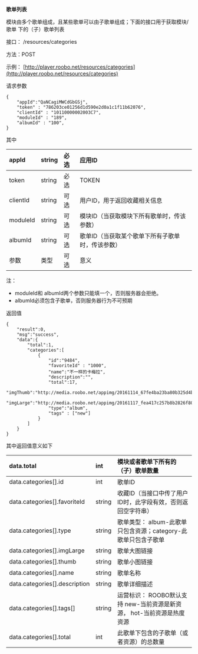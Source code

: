 **歌单列表**

模块由多个歌单组成，且某些歌单可以由子歌单组成；下面的接口用于获取模块/歌单 下的（子）歌单列表

接口： /resources/categories

方法：POST

示例： [http://player.roobo.net/resources/categories](http://player.roobo.net/resources/categories)

请求参数

```
{
    "appId":"QaNCagiMWCdGbGSj",
    "token" : "786203ce01256d1d590e2d0a1c1f11b62076",
    "clientId" : "10110000002003C7",
    "moduleId" : "189",
    "albumId" : "100",
}
```

其中

| appId | string | 必选 | 应用ID |
| :--- | :--- | :--- | :--- |
| token | string | 必选 | TOKEN |
| clientId | string | 可选 | 用户ID，用于返回收藏相关信息 |
| moduleId | string | 可选 | 模块ID（当获取模块下所有歌单时，传该参数） |
| albumId | string | 可选 | 歌单ID（当获取某个歌单下所有子歌单时，传该参数） |
| 参数 | 类型 | 可选 | 意义 |

注：

* moduleId和
  albumId两个参数只能填一个，否则服务器会拒绝。
* albumId必须包含子歌单，否则服务器行为不可预期

返回值

```
{
    "result":0,
    "msg":"success",
    "data":{
        "total":1,
        "categories":[
            {
                "id":"9484",
                "favoriteId" : "1000",
                "name":"不一样的卡梅拉",
                "description":"",
                "total":17,
                "imgThumb":"http://media.roobo.net/appimg/20161114_67fe4ba23ba80b325d4b388838d31853.png",
                "imgLarge":"http://media.roobo.net/appimg/20161117_fea417c257b8b2826f801d41a3a48931.jpg",
                "type":"album",
                "tags" : ["new"]
            }
        ]
    }
}
```

其中返回值意义如下

| data.total | int | 模块或者歌单下所有的（子）歌单数量 |
| :--- | :--- | :--- |
| data.categories\[\].id | int | 歌单ID |
| data.categories\[\].favoriteId | string | 收藏ID（当接口中传了用户ID时，此字段有效，否则返回空字符串） |
| data.categories\[\].type | string | 歌单类型： album-此歌单只包含资源；category-此歌单只包含子歌单 |
| data.categories\[\].imgLarge | string | 歌单大图链接 |
| data.categories\[\].thumb | string | 歌单小图链接 |
| data.categories\[\].name | string | 歌单名称 |
| data.categories\[\].description | string | 歌单详细描述 |
| data.categories\[\].tags\[\] | string | 运营标识： ROOBO默认支持 new-当前资源是新资源， hot-当前资源是热度资源 |
| data.categories\[\].total | int | 此歌单下包含的子歌单（或者资源）的总数量 |



